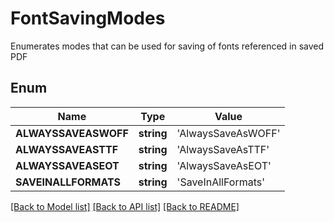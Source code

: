 # FontSavingModes
Enumerates modes that can be used for saving of fonts
referenced in saved PDF 
            

## Enum
Name | Type | Value
------------ | ------------- | -------------
**ALWAYSSAVEASWOFF** | **string** | 'AlwaysSaveAsWOFF'
**ALWAYSSAVEASTTF** | **string** | 'AlwaysSaveAsTTF'
**ALWAYSSAVEASEOT** | **string** | 'AlwaysSaveAsEOT'
**SAVEINALLFORMATS** | **string** | 'SaveInAllFormats'


[[Back to Model list]](../README.md#documentation-for-models) [[Back to API list]](../README.md#documentation-for-api-endpoints) [[Back to README]](../README.md)


